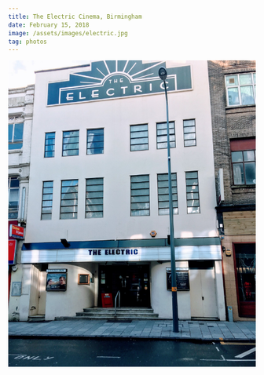 ```yaml
---
title: The Electric Cinema, Birmingham
date: February 15, 2018
image: /assets/images/electric.jpg
tag: photos
---
```


![image](/assets/images/electric.jpg)

